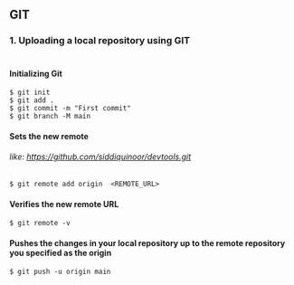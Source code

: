 ## GIT
### 1. Uploading a local repository using GIT
#
#### Initializing Git
    $ git init
    $ git add .
    $ git commit -m "First commit"
    $ git branch -M main
#### Sets the new remote
###### like: https://github.com/siddiquinoor/devtools.git
    $ git remote add origin  <REMOTE_URL>
#### Verifies the new remote URL
    $ git remote -v
#### Pushes the changes in your local repository up to the remote repository you specified as the origin
    $ git push -u origin main